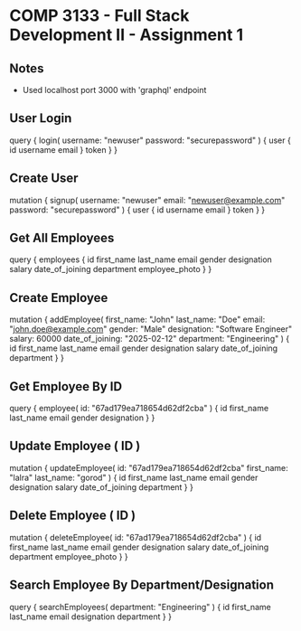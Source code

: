 # COMP 3133 - Full Stack Development II - Assignment 1

## Notes

- Used localhost port 3000 with 'graphql' endpoint

## User Login

query {
login(
username: "newuser"
password: "securepassword"
) {
user {
id
username
email
}
token
}
}

## Create User

mutation {
signup(
username: "newuser"
email: "newuser@example.com"
password: "securepassword"
) {
user {
id
username
email
}
token
}
}

## Get All Employees

query {
employees {
id
first_name
last_name
email
gender
designation
salary
date_of_joining
department
employee_photo
}
}

## Create Employee

mutation {
addEmployee(
first_name: "John"
last_name: "Doe"
email: "john.doe@example.com"
gender: "Male"
designation: "Software Engineer"
salary: 60000
date_of_joining: "2025-02-12"
department: "Engineering"
) {
id
first_name
last_name
email
gender
designation
salary
date_of_joining
department
}
}

## Get Employee By ID

query {
employee(
id: "67ad179ea718654d62df2cba"
) {
id
first_name
last_name
email
gender
designation
}
}

## Update Employee ( ID )

mutation {
updateEmployee(
id: "67ad179ea718654d62df2cba"
first_name: "lalra"
last_name: "gorod"
) {
id
first_name
last_name
email
gender
designation
salary
date_of_joining
department
}
}

## Delete Employee ( ID )

mutation {
deleteEmployee(
id: "67ad179ea718654d62df2cba"
) {
id
first_name
last_name
email
gender
designation
salary
date_of_joining
department
employee_photo
}
}

## Search Employee By Department/Designation

query {
searchEmployees(
department: "Engineering"
) {
id
first_name
last_name
email
designation
department
}
}
